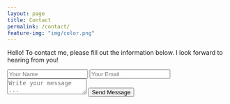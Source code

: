 ```yaml
---
layout: page
title: Contact
permalink: /contact/
feature-img: "img/color.png"
---
```


Hello! To contact me, please fill out the information below. I look forward to hearing from you!

<!-- #1 -->
<form action="https://getsimpleform.com/messages?form_api_token=298b4b9ff61bd45c33ae9362d24d7cc4" method="post">
  <!-- the redirect_to is optional, the form will redirect to the referrer on submission -->
  <input type='hidden' name='redirect_to' value='http://clare.codes/thank-you' />
  <input type='text' name='name' placeholder='Your Name' />
  <input type='email' name='email' placeholder='Your Email' />
  <textarea name='message' placeholder='Write your message ...'></textarea>
  <input type='submit' value='Send Message' />
</form>
